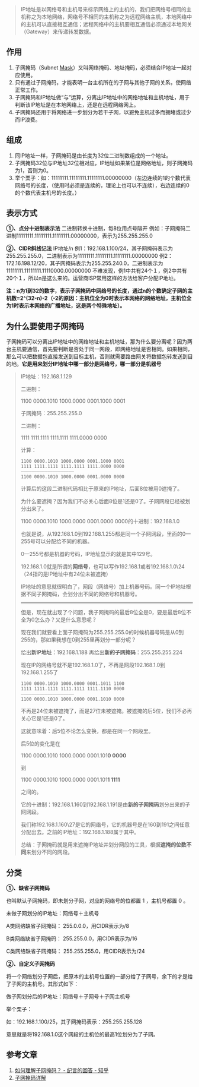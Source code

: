 > IP地址是以网络号和主机号来标示网络上的主机的，我们把网络号相同的主机称之为本地网络，网络号不相同的主机称之为远程网络主机，本地网络中的主机可以直接相互通信；远程网络中的主机要相互通信必须通过本地网关（Gateway）来传递转发数据。

## 作用

1. 子网掩码（Subnet [Mask](https://so.csdn.net/so/search?q=Mask&spm=1001.2101.3001.7020)）又叫网络掩码、地址掩码，必须结合IP地址一起对应使用。
2. 只有通过子网掩码，才能表明一台主机所在的子网与其他子网的关系，使网络正常工作。
3. 子网掩码和IP地址做“与”运算，分离出IP地址中的网络地址和主机地址，用于判断该IP地址是在本地网络上，还是在远程网络网上。
4. 子网掩码还用于将网络进一步划分为若干子网，以避免主机过多而拥堵或过少而IP浪费。

## 组成

1. 同IP地址一样，子网掩码是由长度为32位二进制数组成的一个地址。
2. 子网掩码32位与IP地址32位相对应，IP地址如果某位是网络地址，则子网掩码为1，否则为0。
3. 举个栗子：如：11111111.11111111.11111111.00000000（左边连续的1的个数代表网络号的长度，（使用时必须是连续的，理论上也可以不连续），右边连续的0的个数代表主机号的长度。）

## 表示方式

**①、点分十进制表示法**
二进制转换十进制，每8位用点号隔开
例如：子网掩码二进制11111111.11111111.11111111.00000000，表示为255.255.255.0

**②、CIDR斜线记法**
IP地址/n
例1：192.168.1.100/24，其子网掩码表示为255.255.255.0，二进制表示为11111111.11111111.11111111.00000000
例2：172.16.198.12/20，其子网掩码表示为255.255.240.0，二进制表示为11111111.11111111.11110000.00000000
不难发现，例1中共有24个１，例2中共有20个１，所以n是这么来的。运营商ISP常用这样的方法给客户分配IP地址。

**注：n为1到32的数字，表示子网掩码中网络号的长度，通过n的个数确定子网的主机数=2^(32-n)-2（-2的原因：主机位全为0时表示本网络的网络地址，主机位全为1时表示本网络的广播地址，这是两个特殊地址）。**

## 为什么要使用子网掩码

子网掩码可以分离出IP地址中的网络地址和主机地址，那为什么要分离呢？因为两台主机要通信，首先要判断是否处于同一网段，即网络地址是否相同。如果相同，那么可以把数据包直接发送到目标主机，否则就需要路由网关将数据包转发送到目的地。**它是用来划分IP地址中哪一部分是网络号，哪一部分是机器号**

> IP地址：192.168.1.129
>
> 二进制：
>
> 1100 0000.1010 1000.0000 0001.1000 0001
>
> 子网掩码：255.255.255.0
>
> 二进制：
>
> 1111 1111.1111 1111.1111 1111.0000 0000
>
> 计算：
>
> ```text
> 1100 0000.1010 1000.0000 0001.1000 0001
> 1111 1111.1111 1111.1111 1111.0000 0000
> ————————————————————
> 1100 0000.1010 1000.0000 0001.0000 0000
> ```
>
> 计算后的这段二进制代码相比于原来的IP地址，后面8位被用0遮掩了。
>
> 为什么要遮掩？因为我们不必关心后面8位是1还是0了。子网网段已经被划分出来了。
>
> 1100 0000.1010 1000.0000 0001.0000 0000的十进制：192.168.1.0
>
> 也就是说，从192.168.1.0到192.168.1.255都是同一个子网网段，里面的0—255号可以分配给不同的机器。
>
> 0—255号都是机器的号码，IP地址显示的就是其中129号。
>
> 192.168.1.0就是所谓的**网络号**，也可以写作192.168.1或者192.168.1.0\24（24指的是IP地址中有24位未被遮掩）
>
> IP地址的意思就很明白了，网段（网络号）加上机器号码。同一个IP地址根据不同子网掩码，会划分出不同的网络号和机器号。
>
> ---
>
> 但是，现在就出现了个问题，我子网掩码的最后8位全是0，要是最后8位不全为0怎么办？又是什么意思呢？
>
> 现在我们就要看上面子网掩码为255.255.255.0的时候机器号码是从0到255的，那如果我想在0到255里再划分一部分呢？
>
> 给出**新IP地址**：192.168.1.188 再给出**新的子网掩码**：255.255.255.224
>
> 现在IP的网络号就不是192.168.1.0了，不再是网段192.168.1.0到192.168.1.255了
>
> ```text
> 1100 0000.1010 1000.0000 0001.1011 1100  
> 1111 1111.1111 1111.1111 1111.1110 0000  
> ————————————————————
> 1100 0000.1010 1000.0000 0001.1010 0000
> ```
>
> 不再是24位未被遮掩了，而是27位未被遮掩。被遮掩的后5位，我们不必再关心它是1还是0了。
>
> 这就意味着：后5位不论怎么变换，都是在同一个网段里。
>
> 后5位的变化是在
>
> 1100 0000.1010 1000.0000 0001.101**0 0000**
>
> 到
>
> 1100 0000.1010 1000.0000 0001.101**1 1111**
>
> 之间的。
>
> 它的十进制：192.168.1.160到192.168.1.191是由**新的子网掩码**划分出来的子网网段。
>
> 我们称192.168.1.160\27是它的网络号，它的机器号是在160到191之间任意分配出去。之前的IP地址：192.168.1.188属于其中。
>
> 总结：子网掩码就是用来遮掩IP地址并划分网段的工具，根据**遮掩的位数不同**来划分不同的网段。

## 分类

**①、缺省子网掩码**

也叫默认子网掩码，即未划分子网，对应的网络号的位都置 1 ，主机号都置 0 。

未做子网划分的IP地址：网络号＋主机号

A类网络缺省子网掩码： 255.0.0.0，用CIDR表示为/8

B类网络缺省子网掩码： 255.255.0.0，用CIDR表示为/16

C类网络缺省子网掩码： 255.255.255.0，用CIDR表示为/24

**②、自定义子网掩码**

将一个网络划分子网后，把原本的主机号位置的一部分给了子网号，余下的才是给了子网的主机号。其形式如下：

做子网划分后的IP地址：网络号＋子网号＋子网主机号

举个栗子：

如：192.168.1.100/25，其子网掩码表示：255.255.255.128

意思就是将192.168.1.0这个网段的主机位的最高1位划分为了子网。

## 参考文章

1. [如何理解子网掩码？ - 纪言的回答 - 知乎](https://www.zhihu.com/question/56895036/answer/447915532) 
2. [子网掩码详解](https://blog.csdn.net/bbj12345678/article/details/105972092)